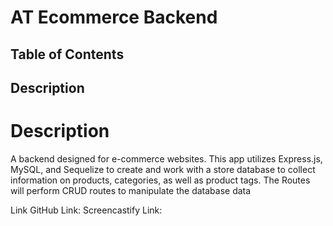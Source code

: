 # AT Ecommerce Backend
## Table of Contents
## Description


# Description
A backend designed for e-commerce websites. This app utilizes Express.js, MySQL, and Sequelize to create and work with a store database to collect information on products, categories, as well as product tags. The Routes will perform CRUD routes to manipulate the database data


Link
GitHub Link: 
Screencastify Link: 